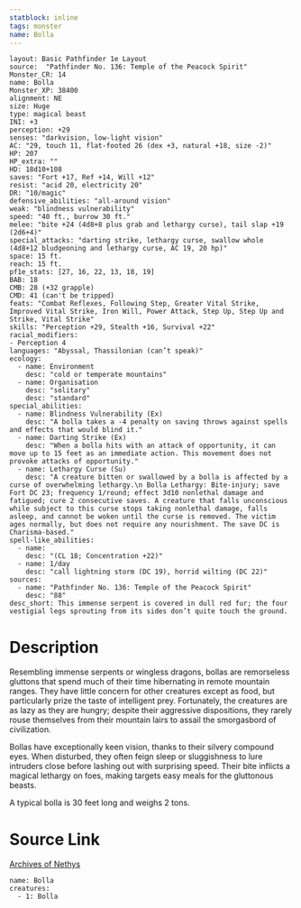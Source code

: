 ```yaml
---
statblock: inline
tags: monster
name: Bolla
---
```

```statblock
layout: Basic Pathfinder 1e Layout
source:  "Pathfinder No. 136: Temple of the Peacock Spirit"
Monster_CR: 14
name: Bolla
Monster_XP: 38400
alignment: NE
size: Huge
type: magical beast
INI: +3
perception: +29
senses: "darkvision, low-light vision"
AC: "29, touch 11, flat-footed 26 (dex +3, natural +18, size -2)"
HP: 207
HP_extra: ""
HD: 18d10+108
saves: "Fort +17, Ref +14, Will +12"
resist: "acid 20, electricity 20"
DR: "10/magic"
defensive_abilities: "all-around vision"
weak: "blindness vulnerability"
speed: "40 ft., burrow 30 ft."
melee: "bite +24 (4d8+8 plus grab and lethargy curse), tail slap +19 (2d6+4)"
special_attacks: "darting strike, lethargy curse, swallow whole (4d8+12 bludgeoning and lethargy curse, AC 19, 20 hp)"
space: 15 ft.
reach: 15 ft.
pf1e_stats: [27, 16, 22, 13, 18, 19]
BAB: 18
CMB: 28 (+32 grapple)
CMD: 41 (can't be tripped)
feats: "Combat Reflexes, Following Step, Greater Vital Strike, Improved Vital Strike, Iron Will, Power Attack, Step Up, Step Up and Strike, Vital Strike"
skills: "Perception +29, Stealth +16, Survival +22"
racial_modifiers:
- Perception 4
languages: "Abyssal, Thassilonian (can’t speak)"
ecology:
  - name: Environment
    desc: "cold or temperate mountains"
  - name: Organisation
    desc: "solitary"
    desc: "standard"
special_abilities:
  - name: Blindness Vulnerability (Ex)
    desc: "A bolla takes a -4 penalty on saving throws against spells and effects that would blind it."
  - name: Darting Strike (Ex)
    desc: "When a bolla hits with an attack of opportunity, it can move up to 15 feet as an immediate action. This movement does not provoke attacks of opportunity."
  - name: Lethargy Curse (Su)
    desc: "A creature bitten or swallowed by a bolla is affected by a curse of overwhelming lethargy.\n Bolla Lethargy: Bite-injury; save Fort DC 23; frequency 1/round; effect 3d10 nonlethal damage and fatigued; cure 2 consecutive saves. A creature that falls unconscious while subject to this curse stops taking nonlethal damage, falls asleep, and cannot be woken until the curse is removed. The victim ages normally, but does not require any nourishment. The save DC is Charisma-based."
spell-like_abilities:
  - name:
    desc: "(CL 18; Concentration +22)"
  - name: 1/day
    desc: "call lightning storm (DC 19), horrid wilting (DC 22)"
sources:
  - name: "Pathfinder No. 136: Temple of the Peacock Spirit"
    desc: "88"
desc_short: This immense serpent is covered in dull red fur; the four vestigial legs sprouting from its sides don’t quite touch the ground.
```
# Description
Resembling immense serpents or wingless dragons, bollas are remorseless gluttons that spend much of their time hibernating in remote mountain ranges. They have little concern for other creatures except as food, but particularly prize the taste of intelligent prey. Fortunately, the creatures are as lazy as they are hungry; despite their aggressive dispositions, they rarely rouse themselves from their mountain lairs to assail the smorgasbord of civilization.

 Bollas have exceptionally keen vision, thanks to their silvery compound eyes. When disturbed, they often feign sleep or sluggishness to lure intruders close before lashing out with surprising speed. Their bite inflicts a magical lethargy on foes, making targets easy meals for the gluttonous beasts.

 A typical bolla is 30 feet long and weighs 2 tons. 
# Source Link
[Archives of Nethys](https://aonprd.com/MonsterDisplay.aspx?ItemName=Bolla)
```encounter-table
name: Bolla
creatures:
  - 1: Bolla
```

